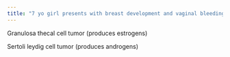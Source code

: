```yaml
---
title: "7 yo girl presents with breast development and vaginal bleeding. Pelvic US shows a complex adnexal mass. Dx?"
---
```

Granulosa thecal cell tumor (produces estrogens)

Sertoli leydig cell tumor (produces androgens)


